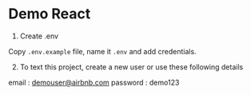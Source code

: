 # Demo React

1. Create .env

Copy `.env.example` file, name it `.env` and add credentials.

2. To text this project, create a new user or use these following details

email : demouser@airbnb.com
password : demo123
